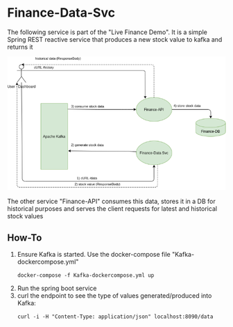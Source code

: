 # Finance-Data-Svc

The following service is part of the "Live Finance Demo".
It is a simple Spring REST reactive service that produces a new stock value to kafka and returns it

![app-diagram](live-finance-demo.png)

The other service "Finance-API" consumes this data, stores it in a DB for historical purposes and serves the client requests for latest and historical stock values

## How-To

1. Ensure Kafka is started. Use the docker-compose file "Kafka-dockercompose.yml"
    ````
   docker-compose -f Kafka-dockercompose.yml up
   ````
2. Run the spring boot service
3. curl the endpoint to see the type of values generated/produced into Kafka:
    ````
    curl -i -H "Content-Type: application/json" localhost:8090/data
    ````
